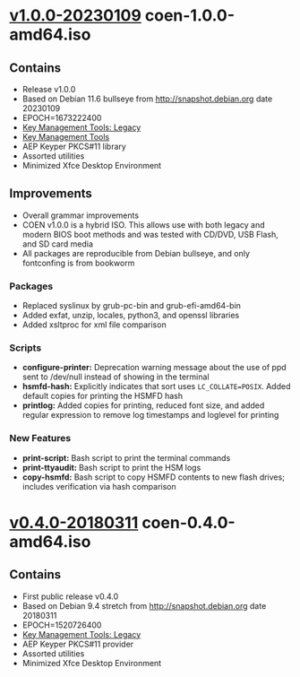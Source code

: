 # [v1.0.0-20230109](https://github.com/iana-org/coen/releases/tag/v1.0.0-20230109) coen-1.0.0-amd64.iso

## Contains

* Release v1.0.0
* Based on Debian 11.6 bullseye from http://snapshot.debian.org date 20230109
* EPOCH=1673222400
* [Key Management Tools: Legacy](https://github.com/iana-org/dnssec-keytools-legacy)
* [Key Management Tools](https://github.com/iana-org/dnssec-keytools)
* AEP Keyper PKCS#11 library
* Assorted utilities
* Minimized Xfce Desktop Environment

## Improvements

* Overall grammar improvements
* COEN v1.0.0 is a hybrid ISO. This allows use with both legacy and modern BIOS boot methods and was tested with CD/DVD, USB Flash, and SD card media
* All packages are reproducible from Debian bullseye, and only fontconfing is from bookworm

### Packages 

* Replaced syslinux by grub-pc-bin and grub-efi-amd64-bin
* Added exfat, unzip, locales, python3, and openssl libraries
* Added xsltproc for xml file comparison

### Scripts 

* **configure-printer:** Deprecation warning message about the use of ppd sent to /dev/null instead of showing in the terminal 
* **hsmfd-hash:** Explicitly indicates that sort uses `LC_COLLATE=POSIX`. Added default copies for printing the HSMFD hash
* **printlog:** Added copies for printing, reduced font size, and added regular expression to remove log timestamps and loglevel for printing


### New Features 

* **print-script:** Bash script to print the terminal commands
* **print-ttyaudit:** Bash script to print the HSM logs 
* **copy-hsmfd:** Bash script to copy HSMFD contents to new flash drives; includes verification via hash comparison


# [v0.4.0-20180311](https://github.com/iana-org/coen/releases/tag/v0.4.0-20180311) coen-0.4.0-amd64.iso

## Contains

* First public release v0.4.0
* Based on Debian 9.4 stretch from http://snapshot.debian.org date 20180311
* EPOCH=1520726400
* [Key Management Tools: Legacy](https://github.com/iana-org/dnssec-keytools-legacy)
* AEP Keyper PKCS#11 provider
* Assorted utilities
* Minimized Xfce Desktop Environment